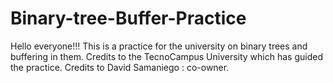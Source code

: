 # Binary-tree-Buffer-Practice
Hello everyone!!!
This is a practice for the university on binary trees and buffering in them.
Credits to the TecnoCampus University which has guided the practice.
Credits to David Samaniego : co-owner.
